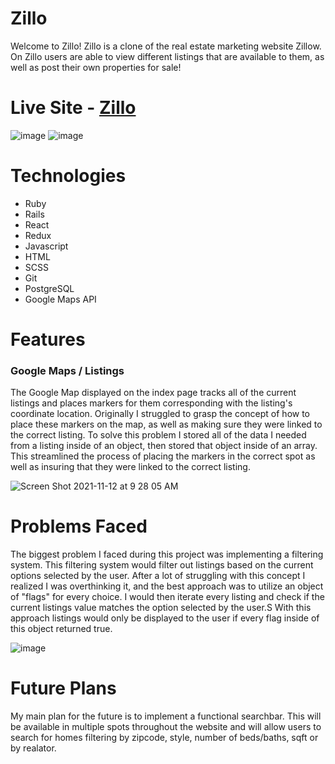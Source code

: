 # Zillo
Welcome to Zillo! Zillo is a clone of the real estate marketing website Zillow. On Zillo users are able to view different listings that are available to them, as well as post their own properties for sale!

# Live Site - [Zillo](https://zillo-fs.herokuapp.com/)

![image](https://user-images.githubusercontent.com/80853626/157956749-4fa4b30f-feb3-4c5d-b362-c5fbe069b6ed.png)
![image](https://user-images.githubusercontent.com/80853626/157956802-1e72d2dd-4681-4848-aa38-6209dae35128.png)

# Technologies
- Ruby
- Rails
- React
- Redux
- Javascript
- HTML
- SCSS
- Git
- PostgreSQL
- Google Maps API

# Features
### Google Maps / Listings
The Google Map displayed on the index page tracks all of the current listings and places markers for them corresponding with the listing's coordinate location. Originally I struggled to grasp the concept of how to place these markers on the map, as well as making sure they were linked to the correct listing. To solve this problem I stored all of the data I needed from a listing inside of an object, then stored that object inside of an array. This streamlined the process of placing the markers in the correct spot as well as insuring that they were linked to the correct listing.

![Screen Shot 2021-11-12 at 9 28 05 AM](https://user-images.githubusercontent.com/80853626/141530010-9960a827-9fb4-4333-82f1-540481b2e4f2.png)

# Problems Faced
The biggest problem I faced during this project was implementing a filtering system. This filtering system would filter out listings based on the current options selected by the user. After a lot of struggling with this concept I realized I was overthinking it, and the best approach was to utilize an object of "flags" for every choice. I would then iterate every listing and check if the current listings value matches the option selected by the user.S With this approach listings would only be displayed to the user if every flag inside of this object returned true.

![image](https://user-images.githubusercontent.com/80853626/157955647-e7ffd11f-262d-4009-8b5d-92bca153ff35.png)

# Future Plans
My main plan for the future is to implement a functional searchbar. This will be available in multiple spots throughout the website and will allow users to search for homes filtering by zipcode, style, number of beds/baths, sqft or by realator.
